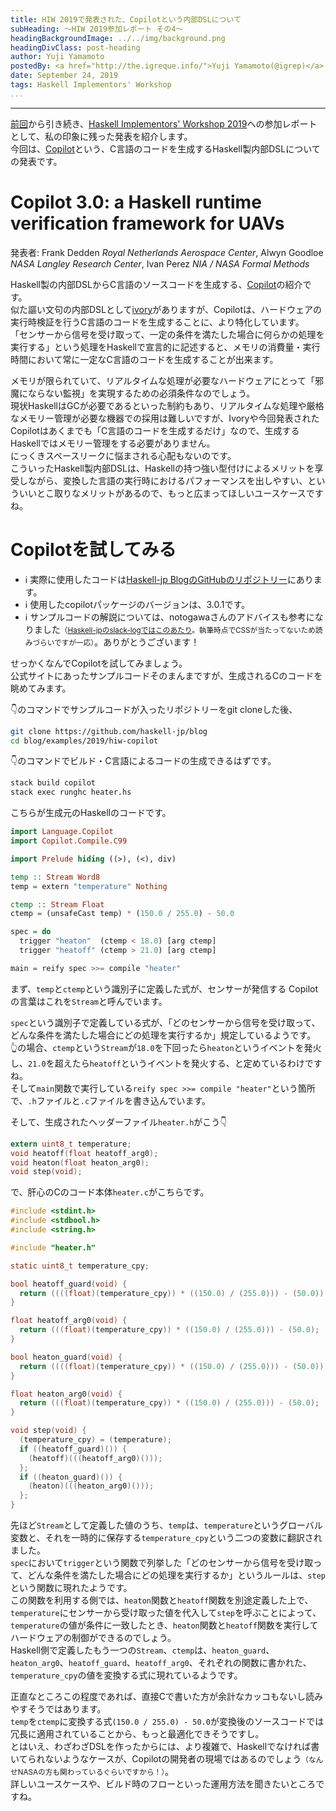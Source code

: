 ```yaml
---
title: HIW 2019で発表された、Copilotという内部DSLについて
subHeading: ～HIW 2019参加レポート その4～
headingBackgroundImage: ../../img/background.png
headingDivClass: post-heading
author: Yuji Yamamoto
postedBy: <a href="http://the.igreque.info/">Yuji Yamamoto(@igrep)</a>
date: September 24, 2019
tags: Haskell Implementors' Workshop
...
```

---

[前回](/posts/2019/hiw-gibbon.html)から引き続き、[Haskell Implementors' Workshop 2019](https://icfp19.sigplan.org/home/hiw-2019#About)への参加レポートとして、私の印象に残った発表を紹介します。  
今回は、[Copilot](https://copilot-language.github.io/)という、C言語のコードを生成するHaskell製内部DSLについての発表です。

# Copilot 3.0: a Haskell runtime verification framework for UAVs

発表者: Frank Dedden *Royal Netherlands Aerospace Center*, Alwyn Goodloe *NASA Langley Research Center*, Ivan Perez *NIA / NASA Formal Methods*

Haskell製の内部DSLからC言語のソースコードを生成する、[Copilot](https://copilot-language.github.io/)の紹介です。  
似た謳い文句の内部DSLとして[ivory](http://hackage.haskell.org/package/ivory)がありますが、Copilotは、ハードウェアの実行時検証を行うC言語のコードを生成することに、より特化しています。  
「センサーから信号を受け取って、一定の条件を満たした場合に何らかの処理を実行する」という処理をHaskellで宣言的に記述すると、メモリの消費量・実行時間において常に一定なC言語のコードを生成することが出来ます。

メモリが限られていて、リアルタイムな処理が必要なハードウェアにとって「邪魔にならない監視」を実現するための必須条件なのでしょう。  
現状HaskellはGCが必要であるといった制約もあり、リアルタイムな処理や厳格なメモリー管理が必要な機器での採用は難しいですが、Ivoryや今回発表されたCopilotはあくまでも「C言語のコードを生成するだけ」なので、生成するHaskellではメモリー管理をする必要がありません。  
にっくきスペースリークに悩まされる心配もないのです。  
こういったHaskell製内部DSLは、Haskellの持つ強い型付けによるメリットを享受しながら、変換した言語の実行時におけるパフォーマンスを出しやすい、といういいとこ取りなメリットがあるので、もっと広まってほしいユースケースですね。

# Copilotを試してみる

- ℹ️ 実際に使用したコードは[Haskell-jp BlogのGitHubのリポジトリー](https://github.com/haskell-jp/blog/tree/master/examples/2019/hiw-copilot)にあります。
- ℹ️ 使用したcopilotパッケージのバージョンは、3.0.1です。
- ℹ️ サンプルコードの解説については、notogawaさんのアドバイスも参考になりました<small>（[Haskell-jpのslack-logではこのあたり](https://haskell.jp/slack-log/html/C4M4TT8JJ/46.html#message-1554858057.072700)。執筆時点でCSSが当たってないため読みづらいですが一応）</small>。ありがとうございます！

せっかくなんでCopilotを試してみましょう。  
公式サイトにあったサンプルコードそのまんまですが、生成されるCのコードを眺めてみます。

👇のコマンドでサンプルコードが入ったリポジトリーをgit cloneした後、

```bash
git clone https://github.com/haskell-jp/blog
cd blog/examples/2019/hiw-copilot
```

👇のコマンドでビルド・C言語によるコードの生成できるはずです。

```bash
stack build copilot
stack exec runghc heater.hs
```

こちらが生成元のHaskellのコードです。  

```haskell:heater.hs
import Language.Copilot
import Copilot.Compile.C99

import Prelude hiding ((>), (<), div)

temp :: Stream Word8
temp = extern "temperature" Nothing

ctemp :: Stream Float
ctemp = (unsafeCast temp) * (150.0 / 255.0) - 50.0

spec = do
  trigger "heaton"  (ctemp < 18.0) [arg ctemp]
  trigger "heatoff" (ctemp > 21.0) [arg ctemp]

main = reify spec >>= compile "heater"
```

まず、`temp`と`ctemp`という識別子に定義した式が、センサーが発信する
Copilotの言葉はこれを`Stream`と呼んでいます。

`spec`という識別子で定義している式が、「どのセンサーから信号を受け取って、どんな条件を満たした場合にどの処理を実行するか」規定しているようです。  
👆の場合、`ctemp`という`Stream`が`18.0`を下回ったら`heaton`というイベントを発火し、`21.0`を超えたら`heatoff`というイベントを発火する、と定めているわけですね。  
そして`main`関数で実行している`reify spec >>= compile "heater"`という箇所で、`.h`ファイルと`.c`ファイルを書き込んでいます。

そして、生成されたヘッダーファイル`heater.h`がこう👇

```c:heater.h
extern uint8_t temperature;
void heatoff(float heatoff_arg0);
void heaton(float heaton_arg0);
void step(void);
```

で、肝心のCのコード本体`heater.c`がこちらです。

```c:heater.c
#include <stdint.h>
#include <stdbool.h>
#include <string.h>

#include "heater.h"

static uint8_t temperature_cpy;

bool heatoff_guard(void) {
  return ((((float)(temperature_cpy)) * ((150.0) / (255.0))) - (50.0)) > (21.0);
}

float heatoff_arg0(void) {
  return (((float)(temperature_cpy)) * ((150.0) / (255.0))) - (50.0);
}

bool heaton_guard(void) {
  return ((((float)(temperature_cpy)) * ((150.0) / (255.0))) - (50.0)) < (18.0);
}

float heaton_arg0(void) {
  return (((float)(temperature_cpy)) * ((150.0) / (255.0))) - (50.0);
}

void step(void) {
  (temperature_cpy) = (temperature);
  if ((heatoff_guard)()) {
    (heatoff)(((heatoff_arg0)()));
  };
  if ((heaton_guard)()) {
    (heaton)(((heaton_arg0)()));
  };
}
```

先ほど`Stream`として定義した値のうち、`temp`は、`temperature`というグローバル変数と、それを一時的に保存する`temperature_cpy`という二つの変数に翻訳されました。  
`spec`において`trigger`という関数で列挙した「どのセンサーから信号を受け取って、どんな条件を満たした場合にどの処理を実行するか」というルールは、`step`という関数に現れたようです。  
この関数を利用する側では、`heaton`関数と`heatoff`関数を別途定義した上で、`temperature`にセンサーから受け取った値を代入して`step`を呼ぶことによって、`temperature`の値が条件に一致したとき、`heaton`関数と`heatoff`関数を実行してハードウェアの制御ができるのでしょう。  
Haskell側で定義したもう一つの`Stream`、`ctemp`は、`heaton_guard`、`heaton_arg0`、`heatoff_guard`、`heatoff_arg0`、それぞれの関数に書かれた、`temperature_cpy`の値を変換する式に現れているようです。

正直なところこの程度であれば、直接Cで書いた方が余計なカッコもないし読みやすそうではあります。  
`temp`を`ctemp`に変換する式`(150.0 / 255.0) - 50.0`が変換後のソースコードでは冗長に適用されていることから、もっと最適化できそうですし。  
とはいえ、わざわざDSLを作ったからには、より複雑で、Haskellでなければ書いてられないようなケースが、Copilotの開発者の現場ではあるのでしょう<small>（なんせNASAの方も関わっているぐらいですから！）</small>。  
詳しいユースケースや、ビルド時のフローといった運用方法を聞きたいところですね。
